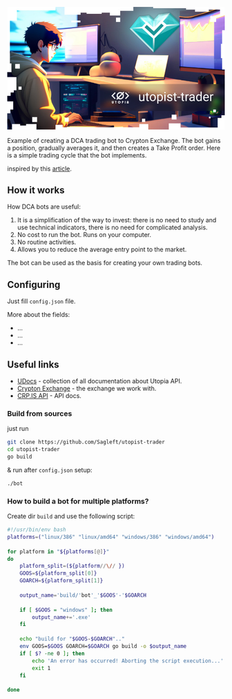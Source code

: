 ![logo](logo.jpg)

Example of creating a DCA trading bot to Crypton Exchange. The bot gains a position, gradually averages it, and then creates a Take Profit order. Here is a simple trading cycle that the bot implements.

inspired by this [article](https://habr.com/ru/company/ruvds/blog/517234/).

## How it works

How DCA bots are useful:
1. It is a simplification of the way to invest: there is no need to study and use technical indicators, there is no need for complicated analysis.
2. No cost to run the bot. Runs on your computer.
3. No routine activities.
4. Allows you to reduce the average entry point to the market.

The bot can be used as the basis for creating your own trading bots.

## Configuring

Just fill `config.json` file.

More about the fields:

* ...
* ...
* ...

## Useful links

* [UDocs](https://udocs.gitbook.io/utopia-api/) - collection of all documentation about Utopia API.
* [Crypton Exchange](https://crp.is) - the exchange we work with.
* [CRP.IS API](https://crp.is/api-doc/) - API docs.

### Build from sources

just run

```bash
git clone https://github.com/Sagleft/utopist-trader
cd utopist-trader
go build
```

& run after `config.json` setup:

```bash
./bot
```

### How to build a bot for multiple platforms?

Create dir `build` and use the following script:

```bash
#!/usr/bin/env bash
platforms=("linux/386" "linux/amd64" "windows/386" "windows/amd64")

for platform in "${platforms[@]}"
do
    platform_split=(${platform//\// })
    GOOS=${platform_split[0]}
    GOARCH=${platform_split[1]}

    output_name='build/'bot'_'$GOOS'-'$GOARCH

    if [ $GOOS = "windows" ]; then
        output_name+='.exe'
    fi

    echo "build for "$GOOS-$GOARCH".."
    env GOOS=$GOOS GOARCH=$GOARCH go build -o $output_name
    if [ $? -ne 0 ]; then
        echo 'An error has occurred! Aborting the script execution...'
        exit 1
    fi

done
```
